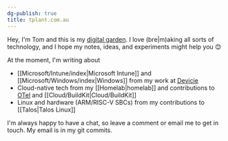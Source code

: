 ```yaml
---
dg-publish: true
title: tplant.com.au
---
```

Hey, I'm Tom and this is my [digital garden](https://maggieappleton.com/garden-history). I love (bre|m)aking all sorts of technology, and I hope my notes, ideas, and experiments might help you 😊

At the moment, I'm writing about

* [[Microsoft/Intune/index|Microsoft Intune]] and [[Microsoft/Windows/index|Windows]] from my work at [Devicie](https://devicie.com/)
* Cloud-native tech from my [[Homelab|homelab]] and contributions to [OTel](https://opentelemetry.io/) and [[Cloud/BuildKit|Cloud/BuildKit]]
* Linux and hardware (ARM/RISC-V SBCs) from my contributions to [[Talos|Talos Linux]]

I'm always happy to have a chat, so leave a comment or email me to get in touch. My email is in my git commits.